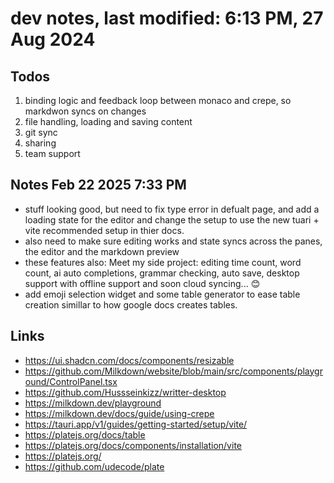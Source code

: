 # dev notes, last modified: 6:13 PM, 27 Aug 2024

## Todos

1. binding logic and feedback loop between monaco and crepe, so markdwon syncs on changes
2. file handling, loading and saving content
3. git sync
4. sharing
5. team support

## Notes Feb 22 2025 7:33 PM

- stuff looking good, but need to fix type error in defualt page, and add a loading state for the editor and change the setup to use the new tuari + vite recommended setup in thier docs.
- also need to make sure editing works and state syncs across the panes, the editor and the markdown preview
- these features also: Meet my side project: editing time count, word count, ai auto completions, grammar checking, auto save, desktop support with offline support and soon cloud syncing... 😊
- add emoji selection widget and some table generator to ease table creation simillar to how google docs creates tables.

## Links

- <https://ui.shadcn.com/docs/components/resizable>
- <https://github.com/Milkdown/website/blob/main/src/components/playground/ControlPanel.tsx>
- <https://github.com/Hussseinkizz/writter-desktop>
- <https://milkdown.dev/playground>
- <https://milkdown.dev/docs/guide/using-crepe>
- <https://tauri.app/v1/guides/getting-started/setup/vite/>
- <https://platejs.org/docs/table>
- <https://platejs.org/docs/components/installation/vite>
- <https://platejs.org/>
- <https://github.com/udecode/plate>